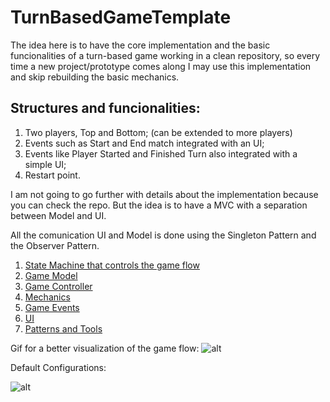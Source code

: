 # TurnBasedGameTemplate
 
The idea here is to have the core implementation and the basic funcionalities of a turn-based game working in a clean repository, so every time a new project/prototype comes along I may use this implementation and skip rebuilding the basic mechanics.

## Structures and funcionalities:

1. Two players, Top and Bottom; (can be extended to more players)
2. Events such as Start and End match integrated with an UI;
3. Events like Player Started and Finished Turn also integrated with a simple UI;
4. Restart point.

I am not going to go further with details about the implementation because you can check the repo. But the idea is to have a MVC with a separation between Model and UI. 

All the comunication UI and Model is done using the Singleton Pattern and the Observer Pattern.

1. [State Machine that controls the game flow](https://github.com/ycarowr/TurnBasedGameTemplate/tree/master/Assets/Scripts/TurnBasedGameTemplate/Model/TurnBasedFSM)
2. [Game Model](https://github.com/ycarowr/TurnBasedGameTemplate/tree/master/Assets/Scripts/TurnBasedGameTemplate/Model)
3. [Game Controller](https://github.com/ycarowr/TurnBasedGameTemplate/tree/master/Assets/Scripts/TurnBasedGameTemplate/GameController)
4. [Mechanics](https://github.com/ycarowr/TurnBasedGameTemplate/tree/master/Assets/Scripts/TurnBasedGameTemplate/Model/Game)
5. [Game Events](https://github.com/ycarowr/TurnBasedGameTemplate/blob/master/Assets/Scripts/TurnBasedGameTemplate/GameEvents/GameEvents.cs)
6. [UI](https://github.com/ycarowr/TurnBasedGameTemplate/tree/master/Assets/Scripts/TurnBasedGameTemplate/UI)
7. [Patterns and Tools](https://github.com/ycarowr/TurnBasedGameTemplate/tree/master/Assets/Scripts/TurnBasedGameTemplate/Tools)

Gif for a better visualization of the game flow:
![alt](https://github.com/ycarowr/TurnBasedGameTemplate/blob/master/Assets/Textures/TurnBasedTemplate.gif)

Default Configurations:

![alt](https://github.com/ycarowr/TurnBasedGameTemplate/blob/master/Assets/Textures/TurnBasedGameTemplate/parameters.GIF)

